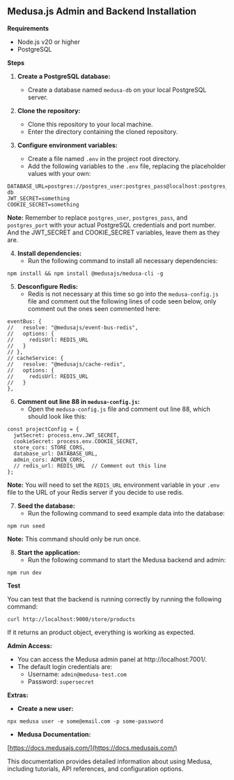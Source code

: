 ## Medusa.js Admin and Backend Installation

**Requirements**

* Node.js v20 or higher
* PostgreSQL

**Steps**

1. **Create a PostgreSQL database:**
    * Create a database named `medusa-db` on your local PostgreSQL server. 

2. **Clone the repository:**
    * Clone this repository to your local machine.
    * Enter the directory containing the cloned repository.

3. **Configure environment variables:**
    * Create a file named `.env` in the project root directory.
    * Add the following variables to the `.env` file, replacing the placeholder values with your own:

```
DATABASE_URL=postgres://postgres_user:postgres_pass@localhost:postgres_port/medusa-db
JWT_SECRET=something
COOKIE_SECRET=something
```

**Note:** Remember to replace `postgres_user`, `postgres_pass`, and `postgres_port` with your actual PostgreSQL credentials and port number. And the JWT_SECRET and COOKIE_SECRET variables, leave them as they are.

4. **Install dependencies:**
    * Run the following command to install all necessary dependencies:

```
npm install && npm install @medusajs/medusa-cli -g
```

5. **Desconfigure Redis:**
    * Redis is not necessary at this time so go into the `medusa-config.js` file and comment out the following lines of code seen below, only comment out the ones seen commented here:

```
eventBus: {
//   resolve: "@medusajs/event-bus-redis",
//   options: {
//     redisUrl: REDIS_URL
//   }
// },
// cacheService: {
//   resolve: "@medusajs/cache-redis",
//   options: {
//     redisUrl: REDIS_URL
//   }
},
```

6. **Comment out line 88 in `medusa-config.js`:**
    * Open the `medusa-config.js` file and comment out line 88, which should look like this:

```
const projectConfig = {
  jwtSecret: process.env.JWT_SECRET,
  cookieSecret: process.env.COOKIE_SECRET,
  store_cors: STORE_CORS,
  database_url: DATABASE_URL,
  admin_cors: ADMIN_CORS,
  // redis_url: REDIS_URL  // Comment out this line
};
```

**Note:** You will need to set the `REDIS_URL` environment variable in your `.env` file to the URL of your Redis server if you decide to use redis.

7. **Seed the database:**
    * Run the following command to seed example data into the database:

```
npm run seed
```

**Note:** This command should only be run once.

8. **Start the application:**
    * Run the following command to start the Medusa backend and admin:

```
npm run dev
```

**Test**

You can test that the backend is running correctly by running the following command:

```
curl http://localhost:9000/store/products
```

If it returns an product object, everything is working as expected.

**Admin Access:**

* You can access the Medusa admin panel at http://localhost:7001/.
* The default login credentials are:
    * Username: `admin@medusa-test.com`
    * Password: `supersecret`

**Extras:**

* **Create a new user:**

```
npx medusa user -e some@email.com -p some-password
```

* **Medusa Documentation:**

[https://docs.medusajs.com/](https://docs.medusajs.com/)

This documentation provides detailed information about using Medusa, including tutorials, API references, and configuration options.

